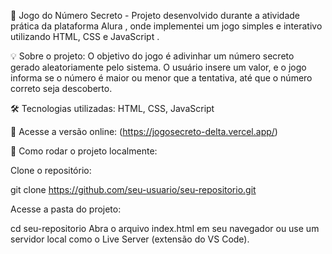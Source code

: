 🎲 Jogo do Número Secreto - 
Projeto desenvolvido durante a atividade prática da plataforma Alura , onde implementei um jogo simples e interativo utilizando HTML, CSS e JavaScript .

💡 Sobre o projeto:
O objetivo do jogo é adivinhar um número secreto gerado aleatoriamente pelo sistema. O usuário insere um valor, e o jogo informa se o número é maior ou menor que a tentativa, até que o número correto seja descoberto.

🛠 Tecnologias utilizadas:
HTML,
CSS,
JavaScript

🎯 Acesse a versão online: (https://jogosecreto-delta.vercel.app/)

🚀 Como rodar o projeto localmente:

Clone o repositório:

git clone https://github.com/seu-usuario/seu-repositorio.git 

Acesse a pasta do projeto:

cd seu-repositorio
Abra o arquivo index.html em seu navegador ou use um servidor local como o Live Server (extensão do VS Code).
